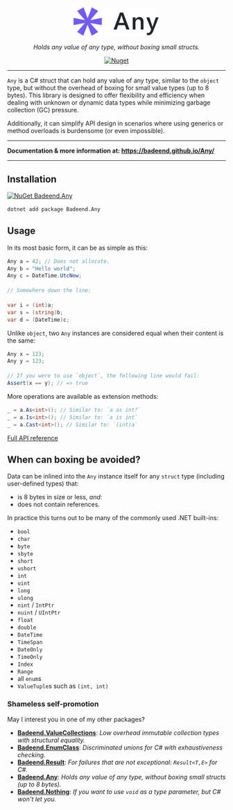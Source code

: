 <p align="center">
  <img src="./docs/images/logo.png" alt="Any" width="200"/>
</p>

<p align="center">
  <em>Holds any value of any type, without boxing small structs.</em>
</p>

<p align="center">
  <a href="https://www.nuget.org/packages/Badeend.Any"><img src="https://img.shields.io/nuget/v/Badeend.Any" alt="Nuget"/></a>
</p>

---

`Any` is a C# struct that can hold any value of any type, similar to the `object` type, but without the overhead of boxing for small value types (up to 8 bytes). This library is designed to offer flexibility and efficiency when dealing with unknown or dynamic data types while minimizing garbage collection (GC) pressure.

Additionally, it can simplify API design in scenarios where using generics or method overloads is burdensome (or even impossible).

---

**Documentation & more information at: https://badeend.github.io/Any/**

---

## Installation

[![NuGet Badeend.Any](https://img.shields.io/nuget/v/Badeend.Any?label=Badeend.Any)](https://www.nuget.org/packages/Badeend.Any)

```sh
dotnet add package Badeend.Any
```

## Usage

In its most basic form, it can be as simple as this:
```cs
Any a = 42; // Does not allocate.
Any b = "Hello world";
Any c = DateTime.UtcNow;

// Somewhere down the line:

var i = (int)a;
var s = (string)b;
var d = (DateTime)c;
```

Unlike `object`, two `Any` instances are considered equal when their content is the same:
```cs
Any x = 123;
Any y = 123;

// If you were to use `object`, the following line would fail:
Assert(x == y); // => true
```

More operations are available as extension methods:
```cs
_ = a.As<int>(); // Similar to: `a as int?`
_ = a.Is<int>(); // Similar to: `a is int`
_ = a.Cast<int>(); // Similar to: `(int)a`
```

[Full API reference](https://badeend.github.io/Any/api/Badeend.html)

## When can boxing be avoided?

Data can be inlined into the `Any` instance itself for any `struct` type (including user-defined types) that:
- is 8 bytes in size or less, _and_:
- does not contain references.

In practice this turns out to be many of the commonly used .NET built-ins:
- `bool`
- `char`
- `byte`
- `sbyte`
- `short`
- `ushort`
- `int`
- `uint`
- `long`
- `ulong`
- `nint` / `IntPtr`
- `nuint` / `UIntPtr`
- `float`
- `double`
- `DateTime`
- `TimeSpan`
- `DateOnly`
- `TimeOnly`
- `Index`
- `Range`
- all `enum`s
- `ValueTuple`s such as `(int, int)`


### Shameless self-promotion

May I interest you in one of my other packages?

- **[Badeend.ValueCollections](https://badeend.github.io/ValueCollections/)**: _Low overhead immutable collection types with structural equality._
- **[Badeend.EnumClass](https://badeend.github.io/EnumClass/)**: _Discriminated unions for C# with exhaustiveness checking._
- **[Badeend.Result](https://badeend.github.io/Result/)**: _For failures that are not exceptional: `Result<T,E>` for C#._
- **[Badeend.Any](https://badeend.github.io/Any/)**: _Holds any value of any type, without boxing small structs (up to 8 bytes)._
- **[Badeend.Nothing](https://github.com/badeend/Nothing)**: _If you want to use `void` as a type parameter, but C# won't let you._